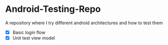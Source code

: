 # Android-Testing-Repo
A repository where I try different android architectures and how to test them

- [x] Basic login flow
- [x] Unit test view model
